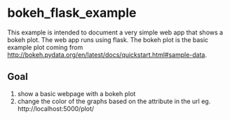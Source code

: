 # bokeh_flask_example
This example is intended to document a very simple web app that shows a bokeh plot.
The web app runs using flask.
The bokeh plot is the basic example plot coming from http://bokeh.pydata.org/en/latest/docs/quickstart.html#sample-data.

## Goal
1. show a basic webpage with a bokeh plot
2. change the color of the graphs based on the <col>  attribute in the url eg. http://localhost:5000/plot/<col> 
